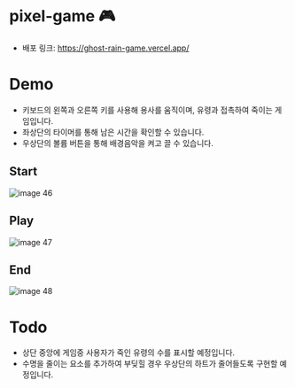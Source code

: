 # pixel-game 🎮
- 배포 링크: https://ghost-rain-game.vercel.app/

# Demo

- 키보드의 왼쪽과 오른쪽 키를 사용해 용사를 움직이며, 유령과 접촉하여 죽이는 게임입니다.
- 좌상단의 타이머를 통해 남은 시간을 확인할 수 있습니다.
- 우상단의 볼륨 버튼을 통해 배경음악을 켜고 끌 수 있습니다.

## Start
![image 46](https://user-images.githubusercontent.com/71865277/216992177-89aa9cf4-e67d-460b-91b7-af80f1bd5e97.png)

## Play
![image 47](https://user-images.githubusercontent.com/71865277/216992533-c0bcdbe2-7d59-4236-9476-405e2b17ff43.png)

## End
![image 48](https://user-images.githubusercontent.com/71865277/216992906-6f46bf1e-e7f1-4af5-91a7-850f0c3e18ba.png)

# Todo

- 상단 중앙에 게임중 사용자가 죽인 유령의 수를 표시할 예정입니다.
- 수명을 줄이는 요소를 추가하여 부딪힐 경우 우상단의 하트가 줄어들도록 구현할 예정입니다.
